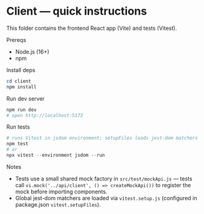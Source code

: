 # Client — quick instructions

This folder contains the frontend React app (Vite) and tests (Vitest).

Prereqs
- Node.js (16+)
- npm

Install deps

```powershell
cd client
npm install
```

Run dev server

```powershell
npm run dev
# open http://localhost:5173
```

Run tests

```powershell
# runs Vitest in jsdom environment; setupFiles loads jest-dom matchers
npm test
# or
npx vitest --environment jsdom --run
```

Notes
- Tests use a small shared mock factory in `src/test/mockApi.js` — tests call `vi.mock('../api/client', () => createMockApi())` to register the mock before importing components.
- Global jest-dom matchers are loaded via `vitest.setup.js` (configured in package.json `vitest.setupFiles`).
